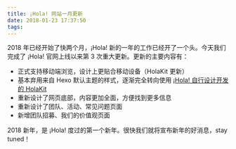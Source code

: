```yaml
---
title: ¡Hola! 网站一月更新
date: 2018-01-23 17:37:50
tags:
---
```


2018 年已经开始了快两个月，¡Hola! 新的一年的工作已经开了一个头。今天我们完成了 ¡Hola! 官网上线以来第 3 次重大更新。更新的主要内容有：

* 正式支持移动端浏览，设计上更贴合移动设备（HolaKit 更新）
* 基本弃用来自 Hexo 默认主题的样式，逐渐完全转向使用 [¡Hola! 自行设计开发的 HolaKit](teamhola.github.io/holakit)
* 重新设计了网页底部，内容更加全面，方便找到更多信息
* 重新设计了团队、活动、常见问题页面
* 新增团队招募、我们的价值观页面

2018 新年，是 ¡Hola! 度过的第一个新年。很快我们就将宣布新年的好消息，stay tuned！
